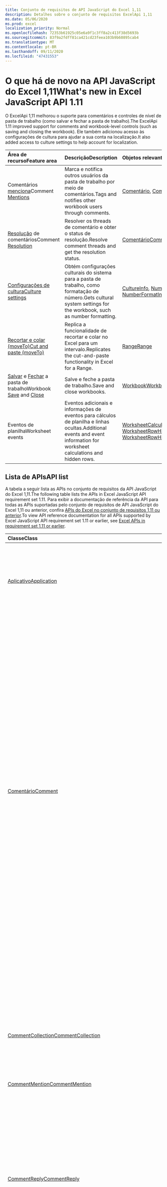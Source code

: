 ```yaml
---
title: Conjunto de requisitos de API JavaScript do Excel 1,11
description: Detalhes sobre o conjunto de requisitos ExcelApi 1,11
ms.date: 05/06/2020
ms.prod: excel
localization_priority: Normal
ms.openlocfilehash: 72353b61925c05e6a9f1c3ff8a2c413f38d5693b
ms.sourcegitcommit: 83f9a2fdff81ca421cd23feea103b9b60895cab4
ms.translationtype: MT
ms.contentlocale: pt-BR
ms.lasthandoff: 09/11/2020
ms.locfileid: "47431553"
---
```

# <a name="whats-new-in-excel-javascript-api-111"></a><span data-ttu-id="36a0d-103">O que há de novo na API JavaScript do Excel 1,11</span><span class="sxs-lookup"><span data-stu-id="36a0d-103">What's new in Excel JavaScript API 1.11</span></span>

<span data-ttu-id="36a0d-104">O ExcelApi 1,11 melhorou o suporte para comentários e controles de nível de pasta de trabalho (como salvar e fechar a pasta de trabalho).</span><span class="sxs-lookup"><span data-stu-id="36a0d-104">The ExcelApi 1.11 improved support for comments and workbook-level controls (such as saving and closing the workbook).</span></span> <span data-ttu-id="36a0d-105">Ele também adicionou acesso às configurações de cultura para ajudar a sua conta na localização.</span><span class="sxs-lookup"><span data-stu-id="36a0d-105">It also added access to culture settings to help account for localization.</span></span>

| <span data-ttu-id="36a0d-106">Área de recurso</span><span class="sxs-lookup"><span data-stu-id="36a0d-106">Feature area</span></span> | <span data-ttu-id="36a0d-107">Descrição</span><span class="sxs-lookup"><span data-stu-id="36a0d-107">Description</span></span> | <span data-ttu-id="36a0d-108">Objetos relevantes</span><span class="sxs-lookup"><span data-stu-id="36a0d-108">Relevant objects</span></span> |
|:--- |:--- |:--- |
| <span data-ttu-id="36a0d-109">Comentários [menciona](../../excel/excel-add-ins-comments.md#mentions)</span><span class="sxs-lookup"><span data-stu-id="36a0d-109">Comment [Mentions](../../excel/excel-add-ins-comments.md#mentions)</span></span> |<span data-ttu-id="36a0d-110">Marca e notifica outros usuários da pasta de trabalho por meio de comentários.</span><span class="sxs-lookup"><span data-stu-id="36a0d-110">Tags and notifies other workbook users through comments.</span></span> | <span data-ttu-id="36a0d-111">[Comentário](/javascript/api/excel/excel.comment), [CommentRichContent](/javascript/api/excel/excel.commentrichcontent)</span><span class="sxs-lookup"><span data-stu-id="36a0d-111">[Comment](/javascript/api/excel/excel.comment), [CommentRichContent](/javascript/api/excel/excel.commentrichcontent)</span></span> |
| <span data-ttu-id="36a0d-112">[Resolução](../../excel/excel-add-ins-comments.md#resolve-comment-threads) de comentários</span><span class="sxs-lookup"><span data-stu-id="36a0d-112">Comment [Resolution](../../excel/excel-add-ins-comments.md#resolve-comment-threads)</span></span> | <span data-ttu-id="36a0d-113">Resolver os threads de comentário e obter o status de resolução.</span><span class="sxs-lookup"><span data-stu-id="36a0d-113">Resolve comment threads and get the resolution status.</span></span> | [<span data-ttu-id="36a0d-114">Comentário</span><span class="sxs-lookup"><span data-stu-id="36a0d-114">Comment</span></span>](/javascript/api/excel/excel.comment) |
| [<span data-ttu-id="36a0d-115">Configurações de cultura</span><span class="sxs-lookup"><span data-stu-id="36a0d-115">Culture settings</span></span>](../../excel/excel-add-ins-workbooks.md#access-application-culture-settings) | <span data-ttu-id="36a0d-116">Obtém configurações culturais do sistema para a pasta de trabalho, como formatação de número.</span><span class="sxs-lookup"><span data-stu-id="36a0d-116">Gets cultural system settings for the workbook, such as number formatting.</span></span> | <span data-ttu-id="36a0d-117">[CultureInfo](/javascript/api/excel/excel.cultureinfo), [NumberFormatInfo](/javascript/api/excel/excel.numberformatinfo) [aplicativo](/javascript/api/excel/excel.application) NumberFormatInfo</span><span class="sxs-lookup"><span data-stu-id="36a0d-117">[CultureInfo](/javascript/api/excel/excel.cultureinfo), [NumberFormatInfo](/javascript/api/excel/excel.numberformatinfo) [Application](/javascript/api/excel/excel.application)</span></span> |
| [<span data-ttu-id="36a0d-118">Recortar e colar (moveTo)</span><span class="sxs-lookup"><span data-stu-id="36a0d-118">Cut and paste (moveTo)</span></span>](../../excel/excel-add-ins-ranges-advanced.md#cut-copy-and-paste) | <span data-ttu-id="36a0d-119">Replica a funcionalidade de recortar e colar no Excel para um intervalo.</span><span class="sxs-lookup"><span data-stu-id="36a0d-119">Replicates the cut-and-paste functionality in Excel for a Range.</span></span> | [<span data-ttu-id="36a0d-120">Range</span><span class="sxs-lookup"><span data-stu-id="36a0d-120">Range</span></span>](/javascript/api/excel/excel.range) |
| <span data-ttu-id="36a0d-121">[Salvar](../../excel/excel-add-ins-workbooks.md#save-the-workbook) e [Fechar](../../excel/excel-add-ins-workbooks.md#close-the-workbook) a pasta de trabalho</span><span class="sxs-lookup"><span data-stu-id="36a0d-121">Workbook [Save](../../excel/excel-add-ins-workbooks.md#save-the-workbook) and [Close](../../excel/excel-add-ins-workbooks.md#close-the-workbook)</span></span> | <span data-ttu-id="36a0d-122">Salve e feche a pasta de trabalho.</span><span class="sxs-lookup"><span data-stu-id="36a0d-122">Save and close workbooks.</span></span> | [<span data-ttu-id="36a0d-123">Workbook</span><span class="sxs-lookup"><span data-stu-id="36a0d-123">Workbook</span></span>](/javascript/api/excel/excel.workbook) |
| <span data-ttu-id="36a0d-124">Eventos de planilha</span><span class="sxs-lookup"><span data-stu-id="36a0d-124">Worksheet events</span></span> | <span data-ttu-id="36a0d-125">Eventos adicionais e informações de eventos para cálculos de planilha e linhas ocultas.</span><span class="sxs-lookup"><span data-stu-id="36a0d-125">Additional events and event information for worksheet calculations and hidden rows.</span></span> | <span data-ttu-id="36a0d-126">[WorksheetCalculatedEventArgs](/javascript/api/excel/excel.worksheetcalculatedeventargs), [WorksheetRowHiddenChangedEventArgs](/javascript/api/excel/excel.worksheetrowhiddenchangedeventargs)</span><span class="sxs-lookup"><span data-stu-id="36a0d-126">[WorksheetCalculatedEventArgs](/javascript/api/excel/excel.worksheetcalculatedeventargs), [WorksheetRowHiddenChangedEventArgs](/javascript/api/excel/excel.worksheetrowhiddenchangedeventargs)</span></span> |

## <a name="api-list"></a><span data-ttu-id="36a0d-127">Lista de APIs</span><span class="sxs-lookup"><span data-stu-id="36a0d-127">API list</span></span>

<span data-ttu-id="36a0d-128">A tabela a seguir lista as APIs no conjunto de requisitos da API JavaScript do Excel 1,11.</span><span class="sxs-lookup"><span data-stu-id="36a0d-128">The following table lists the APIs in Excel JavaScript API requirement set 1.11.</span></span> <span data-ttu-id="36a0d-129">Para exibir a documentação de referência da API para todas as APIs suportadas pelo conjunto de requisitos de API JavaScript do Excel 1,11 ou anterior, confira [APIs do Excel no conjunto de requisitos 1,11 ou anterior](/javascript/api/excel?view=excel-js-1.11&preserve-view=true).</span><span class="sxs-lookup"><span data-stu-id="36a0d-129">To view API reference documentation for all APIs supported by Excel JavaScript API requirement set 1.11 or earlier, see [Excel APIs in requirement set 1.11 or earlier](/javascript/api/excel?view=excel-js-1.11&preserve-view=true).</span></span>

| <span data-ttu-id="36a0d-130">Classe</span><span class="sxs-lookup"><span data-stu-id="36a0d-130">Class</span></span> | <span data-ttu-id="36a0d-131">Campos</span><span class="sxs-lookup"><span data-stu-id="36a0d-131">Fields</span></span> | <span data-ttu-id="36a0d-132">Descrição</span><span class="sxs-lookup"><span data-stu-id="36a0d-132">Description</span></span> |
|:---|:---|:---|
|[<span data-ttu-id="36a0d-133">Aplicativo</span><span class="sxs-lookup"><span data-stu-id="36a0d-133">Application</span></span>](/javascript/api/excel/excel.application)|[<span data-ttu-id="36a0d-134">cultureInfo</span><span class="sxs-lookup"><span data-stu-id="36a0d-134">cultureInfo</span></span>](/javascript/api/excel/excel.application#cultureinfo)|<span data-ttu-id="36a0d-135">Fornece informações com base nas configurações de cultura do sistema atual.</span><span class="sxs-lookup"><span data-stu-id="36a0d-135">Provides information based on current system culture settings.</span></span> <span data-ttu-id="36a0d-136">Isso inclui os nomes de cultura, a formatação de números e outras configurações dependentes de cultura.</span><span class="sxs-lookup"><span data-stu-id="36a0d-136">This includes the culture names, number formatting, and other culturally dependent settings.</span></span>|
||[<span data-ttu-id="36a0d-137">decimalSeparator</span><span class="sxs-lookup"><span data-stu-id="36a0d-137">decimalSeparator</span></span>](/javascript/api/excel/excel.application#decimalseparator)|<span data-ttu-id="36a0d-138">Obtém a cadeia de caracteres usada como o separador decimal para valores numéricos.</span><span class="sxs-lookup"><span data-stu-id="36a0d-138">Gets the string used as the decimal separator for numeric values.</span></span> <span data-ttu-id="36a0d-139">Isso é baseado nas configurações locais do Excel.</span><span class="sxs-lookup"><span data-stu-id="36a0d-139">This is based on Excel's local settings.</span></span>|
||[<span data-ttu-id="36a0d-140">thousandsSeparator</span><span class="sxs-lookup"><span data-stu-id="36a0d-140">thousandsSeparator</span></span>](/javascript/api/excel/excel.application#thousandsseparator)|<span data-ttu-id="36a0d-141">Obtém a cadeia de caracteres usada para separar grupos de dígitos à esquerda do decimal para valores numéricos.</span><span class="sxs-lookup"><span data-stu-id="36a0d-141">Gets the string used to separate groups of digits to the left of the decimal for numeric values.</span></span> <span data-ttu-id="36a0d-142">Isso é baseado nas configurações locais do Excel.</span><span class="sxs-lookup"><span data-stu-id="36a0d-142">This is based on Excel's local settings.</span></span>|
||[<span data-ttu-id="36a0d-143">useSystemSeparators</span><span class="sxs-lookup"><span data-stu-id="36a0d-143">useSystemSeparators</span></span>](/javascript/api/excel/excel.application#usesystemseparators)|<span data-ttu-id="36a0d-144">Especifica se os separadores de sistema do Excel estão habilitados.</span><span class="sxs-lookup"><span data-stu-id="36a0d-144">Specifies if the system separators of Excel are enabled.</span></span>|
|[<span data-ttu-id="36a0d-145">Comentário</span><span class="sxs-lookup"><span data-stu-id="36a0d-145">Comment</span></span>](/javascript/api/excel/excel.comment)|[<span data-ttu-id="36a0d-146">menções</span><span class="sxs-lookup"><span data-stu-id="36a0d-146">mentions</span></span>](/javascript/api/excel/excel.comment#mentions)|<span data-ttu-id="36a0d-147">Obtém as entidades (por exemplo, pessoas) mencionadas em comentários.</span><span class="sxs-lookup"><span data-stu-id="36a0d-147">Gets the entities (e.g., people) that are mentioned in comments.</span></span>|
||[<span data-ttu-id="36a0d-148">richContent</span><span class="sxs-lookup"><span data-stu-id="36a0d-148">richContent</span></span>](/javascript/api/excel/excel.comment#richcontent)|<span data-ttu-id="36a0d-149">Obtém o conteúdo de comentário avançado (por exemplo, menciona em comentários).</span><span class="sxs-lookup"><span data-stu-id="36a0d-149">Gets the rich comment content (e.g., mentions in comments).</span></span> <span data-ttu-id="36a0d-150">Essa cadeia de caracteres não deve ser exibida para os usuários finais.</span><span class="sxs-lookup"><span data-stu-id="36a0d-150">This string is not meant to be displayed to end-users.</span></span> <span data-ttu-id="36a0d-151">Seu suplemento só deve usar este para analisar conteúdo de comentário avançado.</span><span class="sxs-lookup"><span data-stu-id="36a0d-151">Your add-in should only use this to parse rich comment content.</span></span>|
||[<span data-ttu-id="36a0d-152">Obtido</span><span class="sxs-lookup"><span data-stu-id="36a0d-152">resolved</span></span>](/javascript/api/excel/excel.comment#resolved)|<span data-ttu-id="36a0d-153">O status do thread de comentários.</span><span class="sxs-lookup"><span data-stu-id="36a0d-153">The comment thread status.</span></span> <span data-ttu-id="36a0d-154">O valor "true" significa que o thread de comentários é resolvido.</span><span class="sxs-lookup"><span data-stu-id="36a0d-154">A value of "true" means the comment thread is resolved.</span></span>|
||[<span data-ttu-id="36a0d-155">updateMentions (contentWithMentions: Excel. CommentRichContent)</span><span class="sxs-lookup"><span data-stu-id="36a0d-155">updateMentions(contentWithMentions: Excel.CommentRichContent)</span></span>](/javascript/api/excel/excel.comment#updatementions-contentwithmentions-)|<span data-ttu-id="36a0d-156">Atualiza o conteúdo de comentários com uma cadeia de caracteres especialmente formatada e uma lista de menção.</span><span class="sxs-lookup"><span data-stu-id="36a0d-156">Updates the comment content with a specially formatted string and a list of mentions.</span></span>|
|[<span data-ttu-id="36a0d-157">CommentCollection</span><span class="sxs-lookup"><span data-stu-id="36a0d-157">CommentCollection</span></span>](/javascript/api/excel/excel.commentcollection)|[<span data-ttu-id="36a0d-158">Add (cellAddress: \| String de intervalo, Content: \| cadeia de caracteres CommentRichContent, ContentType?: Excel. ContentType)</span><span class="sxs-lookup"><span data-stu-id="36a0d-158">add(cellAddress: Range \| string, content: CommentRichContent \| string, contentType?: Excel.ContentType)</span></span>](/javascript/api/excel/excel.commentcollection#add-celladdress--content--contenttype-)|<span data-ttu-id="36a0d-159">Cria um novo comentário com o conteúdo fornecido na célula especificada.</span><span class="sxs-lookup"><span data-stu-id="36a0d-159">Creates a new comment with the given content on the given cell.</span></span> <span data-ttu-id="36a0d-160">Um `InvalidArgument` erro será acionado se o intervalo fornecido for maior que uma célula.</span><span class="sxs-lookup"><span data-stu-id="36a0d-160">An `InvalidArgument` error is thrown if the provided range is larger than one cell.</span></span>|
|[<span data-ttu-id="36a0d-161">CommentMention</span><span class="sxs-lookup"><span data-stu-id="36a0d-161">CommentMention</span></span>](/javascript/api/excel/excel.commentmention)|[<span data-ttu-id="36a0d-162">email</span><span class="sxs-lookup"><span data-stu-id="36a0d-162">email</span></span>](/javascript/api/excel/excel.commentmention#email)|<span data-ttu-id="36a0d-163">O endereço de email da entidade mencionada em comentário.</span><span class="sxs-lookup"><span data-stu-id="36a0d-163">The email address of the entity that is mentioned in comment.</span></span>|
||[<span data-ttu-id="36a0d-164">id</span><span class="sxs-lookup"><span data-stu-id="36a0d-164">id</span></span>](/javascript/api/excel/excel.commentmention#id)|<span data-ttu-id="36a0d-165">A ID da entidade.</span><span class="sxs-lookup"><span data-stu-id="36a0d-165">The id of the entity.</span></span> <span data-ttu-id="36a0d-166">A ID corresponde a uma das IDs no `CommentRichContent.richContent` .</span><span class="sxs-lookup"><span data-stu-id="36a0d-166">The id matches one of the ids in `CommentRichContent.richContent`.</span></span>|
||[<span data-ttu-id="36a0d-167">name</span><span class="sxs-lookup"><span data-stu-id="36a0d-167">name</span></span>](/javascript/api/excel/excel.commentmention#name)|<span data-ttu-id="36a0d-168">O nome da entidade mencionada em comentário.</span><span class="sxs-lookup"><span data-stu-id="36a0d-168">The name of the entity that is mentioned in comment.</span></span>|
|[<span data-ttu-id="36a0d-169">CommentReply</span><span class="sxs-lookup"><span data-stu-id="36a0d-169">CommentReply</span></span>](/javascript/api/excel/excel.commentreply)|[<span data-ttu-id="36a0d-170">menções</span><span class="sxs-lookup"><span data-stu-id="36a0d-170">mentions</span></span>](/javascript/api/excel/excel.commentreply#mentions)|<span data-ttu-id="36a0d-171">As entidades (por exemplo, pessoas) mencionadas em comentários.</span><span class="sxs-lookup"><span data-stu-id="36a0d-171">The entities (e.g., people) that are mentioned in comments.</span></span>|
||[<span data-ttu-id="36a0d-172">Obtido</span><span class="sxs-lookup"><span data-stu-id="36a0d-172">resolved</span></span>](/javascript/api/excel/excel.commentreply#resolved)|<span data-ttu-id="36a0d-173">O status de resposta de comentário.</span><span class="sxs-lookup"><span data-stu-id="36a0d-173">The comment reply status.</span></span> <span data-ttu-id="36a0d-174">O valor "true" significa que a resposta está no estado resolvido.</span><span class="sxs-lookup"><span data-stu-id="36a0d-174">A value of "true" means the reply is in the resolved state.</span></span>|
||[<span data-ttu-id="36a0d-175">richContent</span><span class="sxs-lookup"><span data-stu-id="36a0d-175">richContent</span></span>](/javascript/api/excel/excel.commentreply#richcontent)|<span data-ttu-id="36a0d-176">O conteúdo de comentário avançado (por exemplo, menciona comentários).</span><span class="sxs-lookup"><span data-stu-id="36a0d-176">The rich comment content (e.g., mentions in comments).</span></span> <span data-ttu-id="36a0d-177">Essa cadeia de caracteres não deve ser exibida para os usuários finais.</span><span class="sxs-lookup"><span data-stu-id="36a0d-177">This string is not meant to be displayed to end-users.</span></span> <span data-ttu-id="36a0d-178">Seu suplemento só deve usar este para analisar conteúdo de comentário avançado.</span><span class="sxs-lookup"><span data-stu-id="36a0d-178">Your add-in should only use this to parse rich comment content.</span></span>|
||[<span data-ttu-id="36a0d-179">updateMentions (contentWithMentions: Excel. CommentRichContent)</span><span class="sxs-lookup"><span data-stu-id="36a0d-179">updateMentions(contentWithMentions: Excel.CommentRichContent)</span></span>](/javascript/api/excel/excel.commentreply#updatementions-contentwithmentions-)|<span data-ttu-id="36a0d-180">Atualiza o conteúdo de comentários com uma cadeia de caracteres especialmente formatada e uma lista de menção.</span><span class="sxs-lookup"><span data-stu-id="36a0d-180">Updates the comment content with a specially formatted string and a list of mentions.</span></span>|
|[<span data-ttu-id="36a0d-181">CommentReplyCollection</span><span class="sxs-lookup"><span data-stu-id="36a0d-181">CommentReplyCollection</span></span>](/javascript/api/excel/excel.commentreplycollection)|[<span data-ttu-id="36a0d-182">Add (Content: CommentRichContent \| String, ContentType?: Excel. ContentType)</span><span class="sxs-lookup"><span data-stu-id="36a0d-182">add(content: CommentRichContent \| string, contentType?: Excel.ContentType)</span></span>](/javascript/api/excel/excel.commentreplycollection#add-content--contenttype-)|<span data-ttu-id="36a0d-183">Cria uma resposta de comentário para o comentário.</span><span class="sxs-lookup"><span data-stu-id="36a0d-183">Creates a comment reply for comment.</span></span>|
|[<span data-ttu-id="36a0d-184">CommentRichContent</span><span class="sxs-lookup"><span data-stu-id="36a0d-184">CommentRichContent</span></span>](/javascript/api/excel/excel.commentrichcontent)|[<span data-ttu-id="36a0d-185">menções</span><span class="sxs-lookup"><span data-stu-id="36a0d-185">mentions</span></span>](/javascript/api/excel/excel.commentrichcontent#mentions)|<span data-ttu-id="36a0d-186">Uma matriz que contém todas as entidades (por exemplo, pessoas) mencionadas no comentário.</span><span class="sxs-lookup"><span data-stu-id="36a0d-186">An array containing all the entities (e.g., people) mentioned within the comment.</span></span>|
||[<span data-ttu-id="36a0d-187">richContent</span><span class="sxs-lookup"><span data-stu-id="36a0d-187">richContent</span></span>](/javascript/api/excel/excel.commentrichcontent#richcontent)|<span data-ttu-id="36a0d-188">Especifica o conteúdo avançado do comentário (por exemplo, conteúdo de comentários com menção, a primeira entidade mencionada tem um atributo ID 0 e a segunda entidade mencionada tem um atributo ID de 1.</span><span class="sxs-lookup"><span data-stu-id="36a0d-188">Specifies the rich content of the comment (e.g., comment content with mentions, the first mentioned entity has an id attribute of 0, and the second mentioned entity has an id attribute of 1.</span></span>|
|[<span data-ttu-id="36a0d-189">CultureInfo</span><span class="sxs-lookup"><span data-stu-id="36a0d-189">CultureInfo</span></span>](/javascript/api/excel/excel.cultureinfo)|[<span data-ttu-id="36a0d-190">name</span><span class="sxs-lookup"><span data-stu-id="36a0d-190">name</span></span>](/javascript/api/excel/excel.cultureinfo#name)|<span data-ttu-id="36a0d-191">Obtém o nome da cultura no formato languagecode2-Country/regioncode2 (por exemplo, "zh-CN" ou "en-US").</span><span class="sxs-lookup"><span data-stu-id="36a0d-191">Gets the culture name in the format languagecode2-country/regioncode2 (e.g., "zh-cn" or "en-us").</span></span> <span data-ttu-id="36a0d-192">Isso é baseado nas configurações atuais do sistema.</span><span class="sxs-lookup"><span data-stu-id="36a0d-192">This is based on current system settings.</span></span>|
||[<span data-ttu-id="36a0d-193">numberFormat</span><span class="sxs-lookup"><span data-stu-id="36a0d-193">numberFormat</span></span>](/javascript/api/excel/excel.cultureinfo#numberformat)|<span data-ttu-id="36a0d-194">Define o formato culturalmente apropriado para exibir números.</span><span class="sxs-lookup"><span data-stu-id="36a0d-194">Defines the culturally appropriate format of displaying numbers.</span></span> <span data-ttu-id="36a0d-195">Isso é baseado nas configurações atuais de cultura do sistema.</span><span class="sxs-lookup"><span data-stu-id="36a0d-195">This is based on current system culture settings.</span></span>|
|[<span data-ttu-id="36a0d-196">NumberFormatInfo</span><span class="sxs-lookup"><span data-stu-id="36a0d-196">NumberFormatInfo</span></span>](/javascript/api/excel/excel.numberformatinfo)|[<span data-ttu-id="36a0d-197">numberDecimalSeparator</span><span class="sxs-lookup"><span data-stu-id="36a0d-197">numberDecimalSeparator</span></span>](/javascript/api/excel/excel.numberformatinfo#numberdecimalseparator)|<span data-ttu-id="36a0d-198">Obtém a cadeia de caracteres usada como o separador decimal para valores numéricos.</span><span class="sxs-lookup"><span data-stu-id="36a0d-198">Gets the string used as the decimal separator for numeric values.</span></span> <span data-ttu-id="36a0d-199">Isso é baseado nas configurações atuais do sistema.</span><span class="sxs-lookup"><span data-stu-id="36a0d-199">This is based on current system settings.</span></span>|
||[<span data-ttu-id="36a0d-200">numberGroupSeparator</span><span class="sxs-lookup"><span data-stu-id="36a0d-200">numberGroupSeparator</span></span>](/javascript/api/excel/excel.numberformatinfo#numbergroupseparator)|<span data-ttu-id="36a0d-201">Obtém a cadeia de caracteres usada para separar grupos de dígitos à esquerda do decimal para valores numéricos.</span><span class="sxs-lookup"><span data-stu-id="36a0d-201">Gets the string used to separate groups of digits to the left of the decimal for numeric values.</span></span> <span data-ttu-id="36a0d-202">Isso é baseado nas configurações atuais do sistema.</span><span class="sxs-lookup"><span data-stu-id="36a0d-202">This is based on current system settings.</span></span>|
|[<span data-ttu-id="36a0d-203">Range</span><span class="sxs-lookup"><span data-stu-id="36a0d-203">Range</span></span>](/javascript/api/excel/excel.range)|[<span data-ttu-id="36a0d-204">moveTo (destinationRange: cadeia de caracteres de intervalo \| )</span><span class="sxs-lookup"><span data-stu-id="36a0d-204">moveTo(destinationRange: Range \| string)</span></span>](/javascript/api/excel/excel.range#moveto-destinationrange-)|<span data-ttu-id="36a0d-205">Move valores de célula, formatação e fórmulas do intervalo atual para o intervalo de destino, substituindo as informações antigas nessas células.</span><span class="sxs-lookup"><span data-stu-id="36a0d-205">Moves cell values, formatting, and formulas from current range to the destination range, replacing the old information in those cells.</span></span>|
|[<span data-ttu-id="36a0d-206">RangeFormat</span><span class="sxs-lookup"><span data-stu-id="36a0d-206">RangeFormat</span></span>](/javascript/api/excel/excel.rangeformat)|[<span data-ttu-id="36a0d-207">adjustIndent (valor: número)</span><span class="sxs-lookup"><span data-stu-id="36a0d-207">adjustIndent(amount: number)</span></span>](/javascript/api/excel/excel.rangeformat#adjustindent-amount-)|<span data-ttu-id="36a0d-208">Ajusta o recuo da formatação do intervalo.</span><span class="sxs-lookup"><span data-stu-id="36a0d-208">Adjusts the indentation of the range formatting.</span></span> <span data-ttu-id="36a0d-209">O valor de recuo varia de 0 a 250 e é medido em caracteres.</span><span class="sxs-lookup"><span data-stu-id="36a0d-209">The indent value ranges from 0 to 250 and is measured in characters.</span></span>|
|[<span data-ttu-id="36a0d-210">Pasta de trabalho</span><span class="sxs-lookup"><span data-stu-id="36a0d-210">Workbook</span></span>](/javascript/api/excel/excel.workbook)|[<span data-ttu-id="36a0d-211">close(closeBehavior?: Excel.CloseBehavior)</span><span class="sxs-lookup"><span data-stu-id="36a0d-211">close(closeBehavior?: Excel.CloseBehavior)</span></span>](/javascript/api/excel/excel.workbook#close-closebehavior-)|<span data-ttu-id="36a0d-212">Fechar a pasta de trabalho atual.</span><span class="sxs-lookup"><span data-stu-id="36a0d-212">Close current workbook.</span></span>|
||[<span data-ttu-id="36a0d-213">save(saveBehavior?: Excel.SaveBehavior)</span><span class="sxs-lookup"><span data-stu-id="36a0d-213">save(saveBehavior?: Excel.SaveBehavior)</span></span>](/javascript/api/excel/excel.workbook#save-savebehavior-)|<span data-ttu-id="36a0d-214">Salvar a pasta de trabalho atual.</span><span class="sxs-lookup"><span data-stu-id="36a0d-214">Save current workbook.</span></span>|
|[<span data-ttu-id="36a0d-215">Planilha</span><span class="sxs-lookup"><span data-stu-id="36a0d-215">Worksheet</span></span>](/javascript/api/excel/excel.worksheet)|[<span data-ttu-id="36a0d-216">onRowHiddenChanged</span><span class="sxs-lookup"><span data-stu-id="36a0d-216">onRowHiddenChanged</span></span>](/javascript/api/excel/excel.worksheet#onrowhiddenchanged)|<span data-ttu-id="36a0d-217">Ocorre quando o estado oculto de uma ou mais linhas é alterado em uma planilha específica.</span><span class="sxs-lookup"><span data-stu-id="36a0d-217">Occurs when the hidden state of one or more rows has changed on a specific worksheet.</span></span>|
|[<span data-ttu-id="36a0d-218">WorksheetCalculatedEventArgs</span><span class="sxs-lookup"><span data-stu-id="36a0d-218">WorksheetCalculatedEventArgs</span></span>](/javascript/api/excel/excel.worksheetcalculatedeventargs)|[<span data-ttu-id="36a0d-219">address</span><span class="sxs-lookup"><span data-stu-id="36a0d-219">address</span></span>](/javascript/api/excel/excel.worksheetcalculatedeventargs#address)|<span data-ttu-id="36a0d-220">O endereço do intervalo que concluiu o cálculo.</span><span class="sxs-lookup"><span data-stu-id="36a0d-220">The address of the range that completed calculation.</span></span>|
|[<span data-ttu-id="36a0d-221">WorksheetCollection</span><span class="sxs-lookup"><span data-stu-id="36a0d-221">WorksheetCollection</span></span>](/javascript/api/excel/excel.worksheetcollection)|[<span data-ttu-id="36a0d-222">onRowHiddenChanged</span><span class="sxs-lookup"><span data-stu-id="36a0d-222">onRowHiddenChanged</span></span>](/javascript/api/excel/excel.worksheetcollection#onrowhiddenchanged)|<span data-ttu-id="36a0d-223">Ocorre quando o estado oculto de uma ou mais linhas é alterado em uma planilha específica.</span><span class="sxs-lookup"><span data-stu-id="36a0d-223">Occurs when the hidden state of one or more rows has changed on a specific worksheet.</span></span>|
|[<span data-ttu-id="36a0d-224">WorksheetRowHiddenChangedEventArgs</span><span class="sxs-lookup"><span data-stu-id="36a0d-224">WorksheetRowHiddenChangedEventArgs</span></span>](/javascript/api/excel/excel.worksheetrowhiddenchangedeventargs)|[<span data-ttu-id="36a0d-225">address</span><span class="sxs-lookup"><span data-stu-id="36a0d-225">address</span></span>](/javascript/api/excel/excel.worksheetrowhiddenchangedeventargs#address)|<span data-ttu-id="36a0d-226">Obtém o endereço do intervalo que representa a área alterada de uma planilha específica.</span><span class="sxs-lookup"><span data-stu-id="36a0d-226">Gets the range address that represents the changed area of a specific worksheet.</span></span>|
||[<span data-ttu-id="36a0d-227">changeType</span><span class="sxs-lookup"><span data-stu-id="36a0d-227">changeType</span></span>](/javascript/api/excel/excel.worksheetrowhiddenchangedeventargs#changetype)|<span data-ttu-id="36a0d-228">Obtém o tipo de alteração que representa como o evento foi acionado.</span><span class="sxs-lookup"><span data-stu-id="36a0d-228">Gets the type of change that represents how the event was triggered.</span></span> <span data-ttu-id="36a0d-229">Confira `Excel.RowHiddenChangeType` para obter detalhes.</span><span class="sxs-lookup"><span data-stu-id="36a0d-229">See `Excel.RowHiddenChangeType` for details.</span></span>|
||[<span data-ttu-id="36a0d-230">source</span><span class="sxs-lookup"><span data-stu-id="36a0d-230">source</span></span>](/javascript/api/excel/excel.worksheetrowhiddenchangedeventargs#source)|<span data-ttu-id="36a0d-231">Obtém a origem do evento.</span><span class="sxs-lookup"><span data-stu-id="36a0d-231">Gets the source of the event.</span></span> <span data-ttu-id="36a0d-232">Para saber detalhes, confira Excel.EventSource.</span><span class="sxs-lookup"><span data-stu-id="36a0d-232">See Excel.EventSource for details.</span></span>|
||[<span data-ttu-id="36a0d-233">tipo</span><span class="sxs-lookup"><span data-stu-id="36a0d-233">type</span></span>](/javascript/api/excel/excel.worksheetrowhiddenchangedeventargs#type)|<span data-ttu-id="36a0d-234">Obtém o tipo do evento.</span><span class="sxs-lookup"><span data-stu-id="36a0d-234">Gets the type of the event.</span></span> <span data-ttu-id="36a0d-235">Para saber detalhes, confira Excel.EventType.</span><span class="sxs-lookup"><span data-stu-id="36a0d-235">See Excel.EventType for details.</span></span>|
||[<span data-ttu-id="36a0d-236">worksheetId</span><span class="sxs-lookup"><span data-stu-id="36a0d-236">worksheetId</span></span>](/javascript/api/excel/excel.worksheetrowhiddenchangedeventargs#worksheetid)|<span data-ttu-id="36a0d-237">Obtém o id da planilha na qual os dados são alterados.</span><span class="sxs-lookup"><span data-stu-id="36a0d-237">Gets the id of the worksheet in which the data changed.</span></span>|

## <a name="see-also"></a><span data-ttu-id="36a0d-238">Confira também</span><span class="sxs-lookup"><span data-stu-id="36a0d-238">See also</span></span>

- [<span data-ttu-id="36a0d-239">Documentação deReferência da API JavaScript do Excel</span><span class="sxs-lookup"><span data-stu-id="36a0d-239">Excel JavaScript API Reference Documentation</span></span>](/javascript/api/excel?view=excel-js-1.11&preserve-view=true)
- [<span data-ttu-id="36a0d-240">Conjuntos de requisitos da API JavaScript do Excel</span><span class="sxs-lookup"><span data-stu-id="36a0d-240">Excel JavaScript API requirement sets</span></span>](excel-api-requirement-sets.md)
